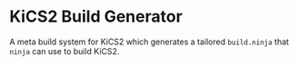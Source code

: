 # KiCS2 Build Generator

A meta build system for KiCS2 which generates a tailored `build.ninja` that `ninja` can use to build KiCS2.
